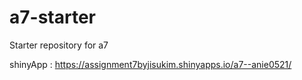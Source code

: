 # a7-starter
Starter repository for a7

shinyApp : https://assignment7byjisukim.shinyapps.io/a7--anie0521/
